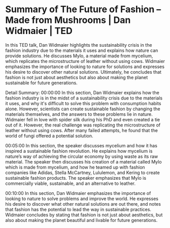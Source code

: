 # Summary of The Future of Fashion – Made from Mushrooms | Dan Widmaier | TED

In this TED talk, Dan Widmaier highlights the sustainability crisis in the fashion industry due to the materials it uses and explains how nature can provide solutions. He discusses Mylo, a material made from mycelium, which replicates the microstructure of leather without using cows. Widmaier emphasizes the importance of looking to nature for solutions and expresses his desire to discover other natural solutions. Ultimately, he concludes that fashion is not just about aesthetics but also about making the planet sustainable for future generations.

Detail Summary: 
00:00:00
In this section, Dan Widmaier explains how the fashion industry is in the midst of a sustainability crisis due to the materials it uses, and why it's difficult to solve this problem with consumption habits alone. However, scientists can create sustainable fashion by changing the materials themselves, and the answers to these problems lie in nature. Widmaier fell in love with spider silk during his PhD and even created a tie out of it. However, the real challenge was replicating the microstructure of leather without using cows. After many failed attempts, he found that the world of fungi offered a potential solution.

00:05:00
In this section, the speaker discusses mycelium and how it has inspired a sustainable fashion revolution. He explains how mycelium is nature’s way of achieving the circular economy by using waste as its raw material. The speaker then discusses his creation of a material called Mylo which is made from mycelium, and how he teamed up with fashion companies like Adidas, Stella McCartney, Lululemon, and Kering to create sustainable fashion products. The speaker emphasizes that Mylo is commercially viable, sustainable, and an alternative to leather.

00:10:00
In this section, Dan Widmaier emphasizes the importance of looking to nature to solve problems and improve the world. He expresses his desire to discover what other natural solutions are out there, and notes that fashion has the potential to lead the way in sustainable practices. Widmaier concludes by stating that fashion is not just about aesthetics, but also about making the planet beautiful and livable for future generations.

